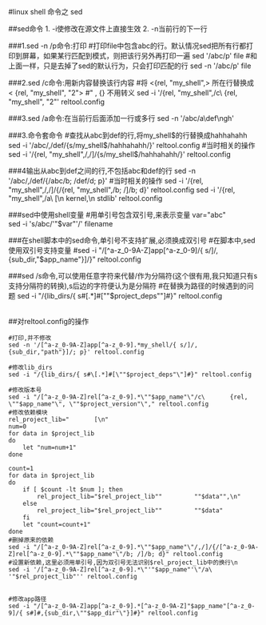 #linux shell 命令之 sed 

##sed命令
	1. -i使修改在源文件上直接生效
	2. -n当前行的下一行

###1.sed -n /p命令:打印
	#打印file中包含abc的行。默认情况sed把所有行都打印到屏幕，如果某行匹配到模式，则把该行另外再打印一遍
	sed '/abc/p' file
	#和上面一样，只是去掉了sed的默认行为，只会打印匹配的行
	sed  -n '/abc/p' file

###2.sed /c命令:用新内容替换该行内容
	#将 <{rel, "my_shell",> 所在行替换成 <      {rel, "my_shell", "2"> 
	#" , {} 不用转义
	sed -i '/{rel, "my_shell",/c\       {rel, "my_shell", "2"' reltool.config 

###3.sed /a命令:在当前行后面添加一行或多行
	sed -n '/abc/a\def\ngh'

###3.命令套命令 
	#查找从abc到def的行,将my_shell$的行替换成hahhahahh
	sed -i '/abc/,/def/{s/my_shell$/hahhahahh/}' reltool.config 
	#当时相关的操作
	sed -i '/{rel, "my_shell",/,/]/{s/my_shell$/hahhahahh/}' reltool.config 

###4输出从abc到def之间的行,不包括abc和def的行
	sed -n '/abc/,/def/{/abc/b; /def/d; p}'
	#当时相关的操作
	sed -i '/{rel, "my_shell",/,/]/{/{rel, "my_shell",/b; /]/b; d}' reltool.config 
	sed -i '/{rel, "my_shell",/a\        [\n         kernel,\n         stdlib' reltool.config 

###sed中使用shell变量
	#用单引号包含双引号,来表示变量
	var="abc"	
	sed -i 's/abc/'"$var"'/' filename

###在shell脚本中的sed命令,单引号不支持扩展,必须换成双引号
     #在脚本中,sed使用双引号支持变量
     #sed -i "/[^a-z_0-9A-Z]app[^a-z_0-9]/{ s/]/,{sub_dir,"$app_name"}]/}" reltool.config 

###sed /s命令,可以使用任意字符来代替/作为分隔符(这个很有用,我只知道只有s支持分隔符的转换),s后边的字符便认为是分隔符
	#在替换为路径的时候遇到的问题
	sed -i "/{lib_dirs/{ s#\[.*]#[\""$project_deps"\"]#}" reltool.config



<br/>
##对reltool.config的操作

	#打印,并不修改
	sed -n '/[^a-z_0-9A-Z]app[^a-z_0-9].*my_shell/{ s/]/,{sub_dir,"path"}]/; p}' reltool.config

	#修改lib_dirs
	sed -i "/{lib_dirs/{ s#\[.*]#[\""$project_deps"\"]#}" reltool.config
	
	#修改版本号
	sed -i "/[^a-z_0-9A-Z]rel[^a-z_0-9].*\""$app_name"\"/c\       {rel, \""$app_name"\", \""$project_version"\"," reltool.config
	#修改依赖模块
	rel_project_lib="       [\n"
	num=0
	for data in $project_lib 
	do
		let "num=num+1"
	done 
	
	count=1
	for data in $project_lib 
	do
		if [ $count -lt $num ]; then 
			rel_project_lib="$rel_project_lib""         ""$data"",\n"
		else 
			rel_project_lib="$rel_project_lib""         ""$data"
		fi
		let "count=count+1"
	done 
	#删掉原来的依赖
	sed -i "/[^a-z_0-9A-Z]rel[^a-z_0-9].*\""$app_name"\"/,/]/{/[^a-z_0-9A-Z]rel[^a-z_0-9].*\""$app_name"\"/b; /]/b; d}" reltool.config 
	#设置新依赖,这里必须用单引号,因为双引号无法识别$rel_project_lib中的换行\n
	sed -i '/[^a-z_0-9A-Z]rel[^a-z_0-9].*\"'"$app_name"'\"/a\ '"$rel_project_lib"'' reltool.config 


	#修改app路径
	sed -i "/[^a-z_0-9A-Z]app[^a-z_0-9].*[^a-z_0-9A-Z]"$app_name"[^a-z_0-9]/{ s#]#,{sub_dir,\""$app_dir"\"}]#}" reltool.config 
	





